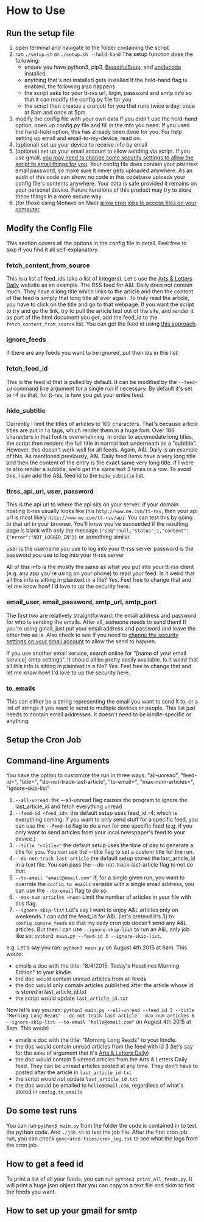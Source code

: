 # How to Use

## Run the setup file
1. open terminal and navigate to the folder containing the script
2. run `./setup.sh` or `./setup.sh --hold-hand`
The setup function does the following:
	- ensure you have python3, pip3, [BeautifulSoup](LINK), and [unidecode](LINK) installed.
	- anything that's not installed gets installed
If the hold-hand flag is enabled, the following also happens
	- the script asks for your tt-rss url, login, password and smtp info so that it can modify the config.py file for you
	- the script then creates a cronjob for you that runs twice a day: once at 8am and once at 5pm.
3. modify the config file with your own data
	If you didn't use the hold-hand option, open up config.py file and fill in the info you need. If you used the hand-hold option, this has already been done for you.
	For help setting up email and email-to-my-device, read on.
4. (optional) set up your device to receive info by email
5. (optional) set up your email account to allow sending via script.
	If you use gmail, [you may need to change some security settings to allow the script to email things for you](#how-to-set-up-your-gmail-for-smtp). Your config file does contain your plaintext email password, so make sure it never gets uploaded anywhere. As an audit of this code can show: no code in this codebase uploads your config file's contents anywhere. Your data is safe provided it remains on your personal device. Future iterations of this product may try to store these things in a more secure way.
6. (for those using Mohave on Mac) [allow cron jobs to access files on your computer](https://blog.bejarano.io/fixing-cron-jobs-in-mojave/)

## Modify the Config File
This section covers all the options in the config file in detail. Feel free to skip if you find it all self-explanatory.

### fetch_content_from_source
This is a list of feed_ids (aka a list of integers). Let's use the [Arts & Letters Daily](https://aldaily.com/) website as an example. The RSS feed for A&L Daily does not contain much. They have a long title which links to the article and then the content of the feed is simply that long title all over again. To truly read the article, you have to click on the title and go to that webpage. If you want the script to try and go the link, try to pull the article text out of the site, and render it as part of the html document you get, add the feed_id to the `fetch_content_from_source` list. You can get the feed id using [this approach](#how-to-get-a-feed-id).

### ignore_feeds
If there are any feeds you want to be ignored, put their ids in this list.

### fetch_feed_id
This is the feed id that is pulled by default. It can be modified by the `--feed-id` command line argument for a single run if necessary. By default it's set to -4 as that, for tt-rss, is how you get your entire feed.

### hide_subtitle
Currently I limit the titles of articles to 100 characters. That's because article titles are put in `h1` tags, which render them in a huge font. Over 100 characters in that font is overwhelming. In order to accomodate long titles, the script then renders the full title in normal text underneath as a "subtitle". However, this doesn't work well for all feeds. Again, A&L Daily is an example of this. As mentioned previously, A&L Daily feed items have a very long title and then the content of the entry is the exact same very long title. If I were to also render a subtitle, we'd get the same text 3 times in a row. To avoid this, I can add the A&L feed id to the `hide_subtitle` list.

### ttrss_api_url, user, password
This is the api url to where the api sits on your server. If your domain hosting tt-rss usually looks like this `http://www.me.com/tt-rss`, then your api url is most likely `http://www.me.com/tt-rss/api`. You can test this by going to that url in your browser. You'll know you've succeeded if the resulting page is blank with only the message `{"seq":null,"status":1,"content":{"error":"NOT_LOGGED_IN"}}` or something similar.

user is the username you use to log into your tt-rss server
password is the password you use to log into your tt-rss server

All of this info is the mostly the same as what you put into your tt-rss client (e.g. any app you're using on your phone) to read your feed.
Is it weird that all this info is sitting in plaintext in a file? Yes. Feel free to change that and let me know how! I'd love to up the security here.

### email_user, email_password, smtp_url, smtp_port
The first two are relatively straightforward: the email address and password for who is sending the emails. After all, someone needs to send them! If you're using gmail, just put your email address and password and leave the other two as is. Also check to see if you need to [change the security settings on your gmail account](#how-to-set-up-your-gmail-for-smtp) to allow the send to happen.

If you use another email service, search online for "[name of your email service] smtp settings". It should all be pretty easily available.
Is it weird that all this info is sitting in plaintext in a file? Yes. Feel free to change that and let me know how! I'd love to up the security here.

### to_emails
This can either be a string representing the email you want to send it to, or a list of strings if you want to send to multiple devices or people. This list just needs to contain email addresses. It doesn't need to be kindle-specific or anything.

## Setup the Cron Job

## Command-line Arguments
You have the option to customize the run in three ways:
"all-unread", "feed-id=", "title=", "do-not-track-last-article", "to-email=", "max-num-articles=", "ignore-skip-list"
1. `--all-unread`:
	the --all-unread flag causes the program to ignore the last_article_id and fetch everything unread
2. `--feed-id <feed_id>`:
	the default setup uses feed_id -4: which is everything coming. If you want to only send stuff for a specific feed, you can use the `--feed-id` flag to do a run for one specific feed (e.g. if you only want to send articles from your local newspaper's feed to your device.)
3. `--title "<title>"`
	the default setup uses the time of day to generate a title for you. You can use the --title flag to set a custom title for the run.
4. `--do-not-track-last-article`
	the default setup stores the last_article_id in a text file. You can pass the --do-not-track-last-article flag to not do that.
5. `--to-email "email@email.com"`
	If, for a single given run, you want to override the `config.to_emails` variable with a single email address, you can use the `--to-email` flag to do so.
6. `--max-num-articles <num>`
	Limit the number of articles in your file with this flag.
7. `--ignore-skip-list`
	Let's say I want to enjoy A&L articles only on weekends. I can add the feed_id for A&L (let's pretend it's 3) to `config.ignore_feeds` so that my daily cron job doesn't send any A&L articles. But then I can use `--ignore-skip-list` to run an A&L only job like so: `python3 main.py --feed-id 3 --ignore-skip-list`.

e.g.
Let's say you ran:
`python3 main.py`
on August 4th 2015 at 8am. This would:
- emails a doc with the title: "8/4/2015: Today's Headlines Morning Edition" to your kindle.
- the doc would contain unread articles from all feeds
- the doc would only contain articles published after the article whose id is stored in last_article_id.txt
- the script would update `last_article_id.txt`


Now let's say you ran:
`python3 main.py --all-unread --feed_id 3 --title "Morning Long Reads" --do-not-track-last-article --max-num-articles 5 --ignore-skip-list --to-email "hello@email.com"`
on August 4th 2015 at 8am. This would:
- emails a doc with the title: "Morning Long Reads" to your kindle.
- the doc would contain unread articles from the feed with id 3 (let's say for the sake of argument that it's [Arts & Letters Daily](https://aldaily.com/))
- the doc would contain 5 unread articles from the Arts & Letters Daily feed. They can be unread articles posted at any time. They don't have to posted after the article in `last_article_id.txt`
- the script would _not_ update `last_article_id.txt`
- the doc would be emailed to `hello@email.com`, regardless of what's stored in `config.to_emails`

## Do some test runs
You can run `python3 main.py` from the folder the code is contained in to test the python code. And `./job.sh` to test the job file. After the first cron job run, you can check `generated-files/cron_log.txt` to see what the logs from the cron job.

## How to get a feed id
To print a list of all your feeds, you can run `python3 print_all_feeds.py`. It will print a huge json object that you can copy to a text file and skim to find the feeds you want.

## How to set up your gmail for smtp
